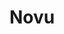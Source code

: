 ---
git: https://github.com/novuhq/novu
logohandle: novuco
sort: novu
title: Novu
twitter: https://x.com/novuhq
website: https://novu.co/
---